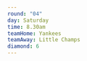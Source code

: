 ```yaml
---
round: "04"
day: Saturday
time: 8.30am
teamHome: Yankees
teamAway: Little Champs
diamond: 6
---
```

